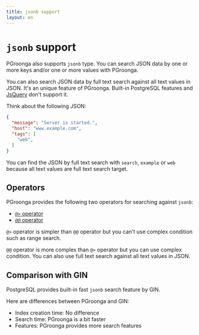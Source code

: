 ```yaml
---
title: jsonb support
layout: en
---
```


# `jsonb` support

PGroonga also supports `jsonb` type. You can search JSON data by one or more keys and/or one or more values with PGroonga.

You can also search JSON data by full text search against all text values in JSON. It's an unique feature of PGroonga. Built-in PostgreSQL features and [JsQuery](https://github.com/postgrespro/jsquery) don't support it.

Think about the following JSON:

```json
{
  "message": "Server is started.",
  "host": "www.example.com",
  "tags": [
    "web",
  ]
}
```

You can find the JSON by full text search with `search`, `example` or `web` because all text values are full text search target.

## Operators

PGroonga provides the following two operators for searching against `jsonb`:

  * [`@>` operator](operators/jsonb-contain.html)
  * [`@@` operator](operators/jsonb-query.html)

`@>` operator is simpler than `@@` operator but you can't use complex condition such as range search.

`@@` operator is more complex than `@>` operator but you can use complex condition. You can also use full text search against all text values in JSON.

## Comparison with GIN

PostgreSQL provides built-in fast `jsonb` search feature by GIN.

Here are differences between PGroonga and GIN:

  * Index creation time: No difference
  * Search time: PGroonga is a bit faster
  * Features: PGroonga provides more search features

